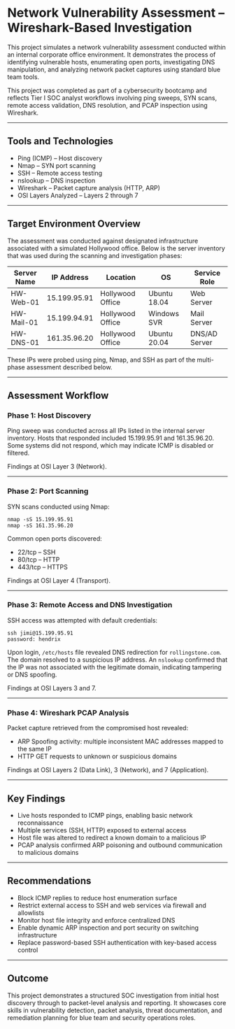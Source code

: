 
# Network Vulnerability Assessment – Wireshark-Based Investigation

This project simulates a network vulnerability assessment conducted within an internal corporate office environment. It demonstrates the process of identifying vulnerable hosts, enumerating open ports, investigating DNS manipulation, and analyzing network packet captures using standard blue team tools.

This project was completed as part of a cybersecurity bootcamp and reflects Tier I SOC analyst workflows involving ping sweeps, SYN scans, remote access validation, DNS resolution, and PCAP inspection using Wireshark.

---

## Tools and Technologies

- Ping (ICMP) – Host discovery  
- Nmap – SYN port scanning  
- SSH – Remote access testing  
- nslookup – DNS inspection  
- Wireshark – Packet capture analysis (HTTP, ARP)  
- OSI Layers Analyzed – Layers 2 through 7  

---

## Target Environment Overview

The assessment was conducted against designated infrastructure associated with a simulated Hollywood office. Below is the server inventory that was used during the scanning and investigation phases:

| Server Name         | IP Address     | Location         | OS           | Service Role     |
|---------------------|----------------|------------------|--------------|------------------|
| HW-Web-01           | 15.199.95.91   | Hollywood Office | Ubuntu 18.04 | Web Server       |
| HW-Mail-01          | 15.199.94.91   | Hollywood Office | Windows SVR  | Mail Server      |
| HW-DNS-01           | 161.35.96.20   | Hollywood Office | Ubuntu 20.04 | DNS/AD Server    |

These IPs were probed using ping, Nmap, and SSH as part of the multi-phase assessment described below.

---

## Assessment Workflow

### Phase 1: Host Discovery

Ping sweep was conducted across all IPs listed in the internal server inventory. Hosts that responded included 15.199.95.91 and 161.35.96.20. Some systems did not respond, which may indicate ICMP is disabled or filtered.

Findings at OSI Layer 3 (Network).

---

### Phase 2: Port Scanning

SYN scans conducted using Nmap:
```
nmap -sS 15.199.95.91
nmap -sS 161.35.96.20
```

Common open ports discovered:
- 22/tcp – SSH
- 80/tcp – HTTP
- 443/tcp – HTTPS

Findings at OSI Layer 4 (Transport).

---

### Phase 3: Remote Access and DNS Investigation

SSH access was attempted with default credentials:
```
ssh jimi@15.199.95.91
password: hendrix
```

Upon login, `/etc/hosts` file revealed DNS redirection for `rollingstone.com`. The domain resolved to a suspicious IP address. An `nslookup` confirmed that the IP was not associated with the legitimate domain, indicating tampering or DNS spoofing.

Findings at OSI Layers 3 and 7.

---

### Phase 4: Wireshark PCAP Analysis

Packet capture retrieved from the compromised host revealed:

- ARP Spoofing activity: multiple inconsistent MAC addresses mapped to the same IP
- HTTP GET requests to unknown or suspicious domains

Findings at OSI Layers 2 (Data Link), 3 (Network), and 7 (Application).

---

## Key Findings

- Live hosts responded to ICMP pings, enabling basic network reconnaissance  
- Multiple services (SSH, HTTP) exposed to external access  
- Host file was altered to redirect a known domain to a malicious IP  
- PCAP analysis confirmed ARP poisoning and outbound communication to malicious domains

---

## Recommendations

- Block ICMP replies to reduce host enumeration surface  
- Restrict external access to SSH and web services via firewall and allowlists  
- Monitor host file integrity and enforce centralized DNS  
- Enable dynamic ARP inspection and port security on switching infrastructure  
- Replace password-based SSH authentication with key-based access control

---

## Outcome

This project demonstrates a structured SOC investigation from initial host discovery through to packet-level analysis and reporting. It showcases core skills in vulnerability detection, packet analysis, threat documentation, and remediation planning for blue team and security operations roles.
